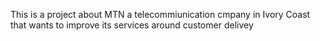 This is a project about MTN a telecommiunication cmpany in Ivory Coast that wants to improve its services around customer delivey






